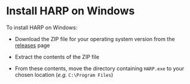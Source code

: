 # Install HARP on Windows

To install HARP on Windows:

* Download the ZIP file for your operating system version from the [releases](https://github.com/TEAMuP-dev/HARP/releases) page

* Extract the contents of the ZIP file 

* From these contents, move the directory containing `HARP.exe` to your chosen location (_e.g._ `C:\Program Files`)
